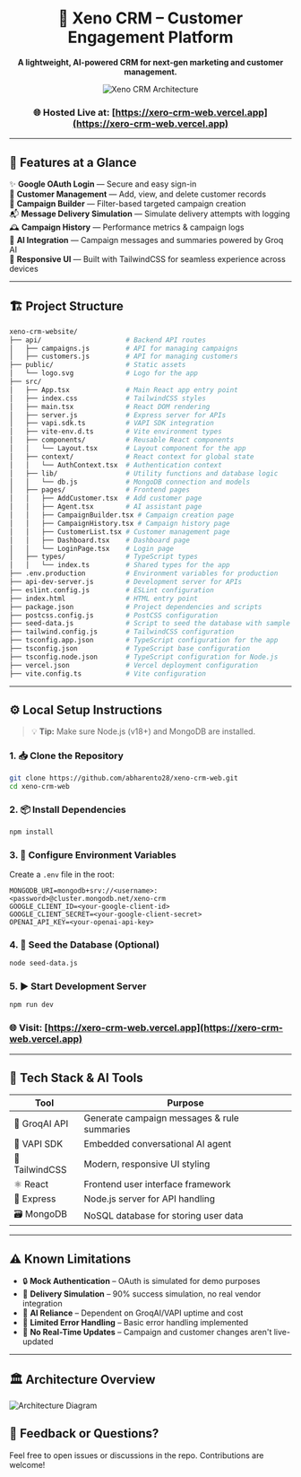 
<div align="center">

# 🌟 Xeno CRM – Customer Engagement Platform

**A lightweight, AI-powered CRM for next-gen marketing and customer management.**

![Xeno CRM Architecture](https://i.ibb.co/tySxWMH/Screenshot-2025-05-12-at-3-14-16-PM.png)

### 🌐 Hosted Live at: [https://xero-crm-web.vercel.app](https://xero-crm-web.vercel.app)

</div>

---

## 🚀 Features at a Glance

✨ **Google OAuth Login** — Secure and easy sign-in  
👥 **Customer Management** — Add, view, and delete customer records  
🎯 **Campaign Builder** — Filter-based targeted campaign creation  
📬 **Message Delivery Simulation** — Simulate delivery attempts with logging  
🕰️ **Campaign History** — Performance metrics & campaign logs  
🧠 **AI Integration** — Campaign messages and summaries powered by Groq AI  
📱 **Responsive UI** — Built with TailwindCSS for seamless experience across devices  

---

## 🏗️ Project Structure

```bash
xeno-crm-website/
├── api/                     # Backend API routes
│   ├── campaigns.js         # API for managing campaigns
│   ├── customers.js         # API for managing customers
├── public/                  # Static assets
│   └── logo.svg             # Logo for the app
├── src/
│   ├── App.tsx              # Main React app entry point
│   ├── index.css            # TailwindCSS styles
│   ├── main.tsx             # React DOM rendering
│   ├── server.js            # Express server for APIs
│   ├── vapi.sdk.ts          # VAPI SDK integration
│   ├── vite-env.d.ts        # Vite environment types
│   ├── components/          # Reusable React components
│   │   └── Layout.tsx       # Layout component for the app
│   ├── context/             # React context for global state
│   │   └── AuthContext.tsx  # Authentication context
│   ├── lib/                 # Utility functions and database logic
│   │   └── db.js            # MongoDB connection and models
│   ├── pages/               # Frontend pages
│   │   ├── AddCustomer.tsx  # Add customer page
│   │   ├── Agent.tsx        # AI assistant page
│   │   ├── CampaignBuilder.tsx # Campaign creation page
│   │   ├── CampaignHistory.tsx # Campaign history page
│   │   ├── CustomerList.tsx # Customer management page
│   │   ├── Dashboard.tsx    # Dashboard page
│   │   └── LoginPage.tsx    # Login page
│   ├── types/               # TypeScript types
│   │   └── index.ts         # Shared types for the app
├── .env.production          # Environment variables for production
├── api-dev-server.js        # Development server for APIs
├── eslint.config.js         # ESLint configuration
├── index.html               # HTML entry point
├── package.json             # Project dependencies and scripts
├── postcss.config.js        # PostCSS configuration
├── seed-data.js             # Script to seed the database with sample data
├── tailwind.config.js       # TailwindCSS configuration
├── tsconfig.app.json        # TypeScript configuration for the app
├── tsconfig.json            # TypeScript base configuration
├── tsconfig.node.json       # TypeScript configuration for Node.js
├── vercel.json              # Vercel deployment configuration
├── vite.config.ts           # Vite configuration
```

---

## ⚙️ Local Setup Instructions

> 💡 **Tip:** Make sure Node.js (v18+) and MongoDB are installed.

### 1. 📥 Clone the Repository

```bash
git clone https://github.com/abharento28/xeno-crm-web.git
cd xeno-crm-web
```

### 2. 📦 Install Dependencies

```bash
npm install
```

### 3. 🔐 Configure Environment Variables

Create a `.env` file in the root:

```env
MONGODB_URI=mongodb+srv://<username>:<password>@cluster.mongodb.net/xeno-crm
GOOGLE_CLIENT_ID=<your-google-client-id>
GOOGLE_CLIENT_SECRET=<your-google-client-secret>
OPENAI_API_KEY=<your-openai-api-key>
```

### 4. 🌱 Seed the Database (Optional)

```bash
node seed-data.js
```

### 5. ▶️ Start Development Server

```bash
npm run dev
```

### 🌐 Visit: [https://xero-crm-web.vercel.app](https://xero-crm-web.vercel.app)

---

## 🧠 Tech Stack & AI Tools

| Tool         | Purpose                                      |
|--------------|----------------------------------------------|
| 🔮 GroqAI API | Generate campaign messages & rule summaries |
| 🤖 VAPI SDK   | Embedded conversational AI agent            |
| 🎨 TailwindCSS | Modern, responsive UI styling              |
| ⚛️ React       | Frontend user interface framework          |
| 🧩 Express     | Node.js server for API handling            |
| 🗃 MongoDB     | NoSQL database for storing user data       |

---

## ⚠️ Known Limitations

- 🔒 **Mock Authentication** – OAuth is simulated for demo purposes  
- 📩 **Delivery Simulation** – 90% success simulation, no real vendor integration  
- 🧠 **AI Reliance** – Dependent on GroqAI/VAPI uptime and cost  
- 🚫 **Limited Error Handling** – Basic error handling implemented  
- 📡 **No Real-Time Updates** – Campaign and customer changes aren't live-updated  

---

## 🏛 Architecture Overview

![Architecture Diagram](https://i.ibb.co/M5yRNHFn/diagram-export-12-05-2025-14-28-50.png)



## 💬 Feedback or Questions?

Feel free to open issues or discussions in the repo. Contributions are welcome!
